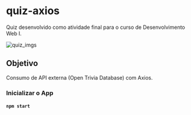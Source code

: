 # quiz-axios

Quiz desenvolvido como atividade final para o curso de Desenvolvimento Web I.

![quiz_imgs](https://i.imgur.com/2AaMf8g.png)

## Objetivo

Consumo de API externa (Open Trivia Database) com Axios.

### Inicializar o App

#### `npm start`
